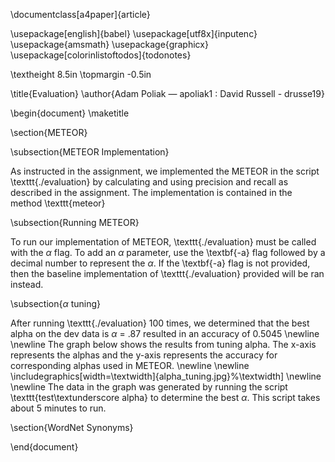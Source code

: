 \documentclass[a4paper]{article}

\usepackage[english]{babel}
\usepackage[utf8x]{inputenc}
\usepackage{amsmath}
\usepackage{graphicx}
\usepackage[colorinlistoftodos]{todonotes}

\textheight 8.5in \topmargin -0.5in 

\title{Evaluation}
\author{Adam Poliak — apoliak1 \: David Russell - drusse19}

\begin{document}
\maketitle

\section{METEOR}

\subsection{METEOR Implementation}

As instructed in the assignment, we implemented the METEOR in the script \texttt{./evaluation} by calculating and using precision and recall as described in the assignment. The implementation is contained in the method \texttt{meteor}

\subsection{Running METEOR}

To run our implementation of METEOR, \texttt{./evaluation} must be called with the $\alpha$ flag. To add an $\alpha$ parameter, use the \textbf{-a} flag followed by a decimal number to represent the $\alpha$. If the \textbf{-a} flag is not provided, then the baseline implementation of \texttt{./evaluation} provided will be ran instead. 

\subsection{$\alpha$ tuning}

After running \texttt{./evaluation} $100$ times, we determined that the best alpha on the dev data is $\alpha$ = $.87$ resulted in an accuracy of $0.5045$
\newline 
\newline The graph below shows the results from  tuning alpha.  The x-axis represents the alphas and the y-axis represents the accuracy for corresponding alphas used in METEOR. 
\newline
\newline
\includegraphics[width=\textwidth]{alpha_tuning.jpg}%\textwidth]
\newline
\newline The data in the graph was generated by running the script \texttt{test\textunderscore alpha} to determine the best $\alpha$. This script takes about $5$ minutes to run.

\section{WordNet Synonyms}

\end{document}

